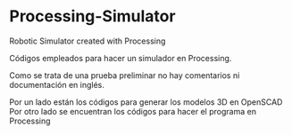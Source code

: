# Processing-Simulator
Robotic Simulator created with Processing


Códigos empleados para hacer un simulador en Processing.

Como se trata de una prueba preliminar no hay comentarios ni documentación en inglés.

Por un lado están los códigos para generar los modelos 3D en OpenSCAD
Por otro lado se encuentran los códigos para hacer el programa en Processing
